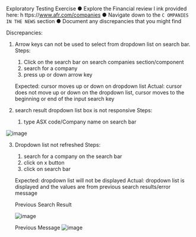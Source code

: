 Exploratory Testing Exercise
● Explore the Financial review l ink provided here: h ttps://www.afr.com/companies
● Navigate down to the `C OMPANIES IN THE NEWS` section
● Document any discrepancies that you might find

Discrepancies:

1. Arrow keys can not be used to select from dropdown list on search bar.
    Steps:
    1. Click on the search bar on search companies section/component
    2. search for a company
    3. press up or down arrow key
    
    Expected: cursor moves up or down on dropdown list
    Actual: cursor does not move up or down on the dropdown list, cursor moves to the beginning or end of the input search key
    
2.  search result dropdown list box is not responsive 
    Steps: 
     1. type ASX code/Company name on search bar
     
  ![image](https://user-images.githubusercontent.com/95149678/144145341-4d5123ed-314e-4f6b-9480-5604983869f8.png)
  
  
3. Dropdown list not refreshed
     Steps:
     1. search for a company on the search bar
     2. click on x button
     3. click on search bar
     
     
     Expected: dropdown list will not be displayed
     Actual: dropdown list is displayed and the values are from previous search results/error message
     
   
      Previous Search Result
     
     ![image](https://user-images.githubusercontent.com/95149678/144145849-525caa1b-7589-4e90-b47f-e9f7e032bb9f.png)
     
  
  
      Previous Message
     ![image](https://user-images.githubusercontent.com/95149678/144366262-182908fe-6405-4800-8f9d-a85e77f8935c.png)

     
    
